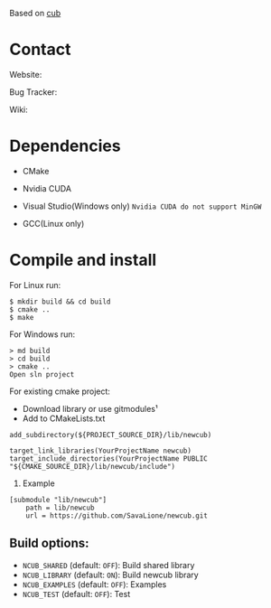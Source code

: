 Based on [cub](https://github.com/NVlabs/cub)

# Contact

Website:

Bug Tracker:

Wiki:

# Dependencies

* CMake
* Nvidia CUDA

* Visual Studio(Windows only) ``` Nvidia CUDA do not support MinGW ```
* GCC(Linux only)

# Compile and install
For Linux run:
```
$ mkdir build && cd build
$ cmake ..
$ make
```

For Windows run:
```
> md build
> cd build
> cmake ..
Open sln project
```

For existing cmake project:
* Download library or use gitmodules¹
* Add to CMakeLists.txt
```
add_subdirectory(${PROJECT_SOURCE_DIR}/lib/newcub)

target_link_libraries(YourProjectName newcub)
target_include_directories(YourProjectName PUBLIC "${CMAKE_SOURCE_DIR}/lib/newcub/include")
```

1. Example
```
[submodule "lib/newcub"]
	path = lib/newcub
	url = https://github.com/SavaLione/newcub.git
```

## Build options:
* ```NCUB_SHARED``` (default: ```OFF```): Build shared library
* ```NCUB_LIBRARY``` (default: ```ON```): Build newcub library
* ```NCUB_EXAMPLES``` (default: ```OFF```): Examples
* ```NCUB_TEST``` (default: ```OFF```): Test